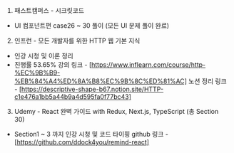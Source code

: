 1. 패스트캠퍼스 - 시크릿코드
- UI 컴포넌트편 case26 ~ 30 풀이 (모든 UI 문제 풀이 완료)

2. 인프런 - 모든 개발자를 위한 HTTP 웹 기본 지식
-  인강 시청 및 이론 정리
- 진행률 53.65%
강의 링크 - [https://www.inflearn.com/course/http-%EC%9B%B9-%EB%84%A4%ED%8A%B8%EC%9B%8C%ED%81%AC]
노션 정리 링크 - [https://descriptive-shape-b67.notion.site/HTTP-c1e476a1bb5a44b9a4d595fa0f77bc43]

3. Udemy - React 완벽 가이드 with Redux, Next.js, TypeScript (총 Section 30)
- Section1 ~ 3 까지 인강 시청 및 코드 타이핑
github 링크 - [https://github.com/ddock4you/remind-react]